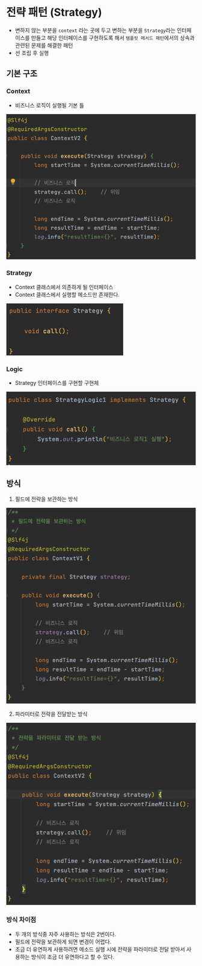 # 전략 패턴 (Strategy)
* 변하지 않는 부분을 ```context``` 라는 곳에 두고 변하는 부분을 ```Strategy```라는 인터페이스를 만들고 해당 인터페이스를 구현하도록 해서 ```템플릿 메서드 패턴```에서의 상속과 관련된 문제를 해결한 패턴
* 선 조립 후 실행

## 기본 구조
### Context
* 비즈니스 로직이 실행될 기본 틀

![img.png](img.png)

### Strategy
* Context 클래스에서 의존하게 될 인터페이스
* Context 클래스에서 실행할 메소드만 존재한다.

![img_1.png](img_1.png)

### Logic
* Strategy 인터페이스를 구현할 구현체

![img_2.png](img_2.png)

## 방식
1. 필드에 전략을 보관하는 방식
   
![img_3.png](img_3.png)
   
2. 파라미터로 전략을 전달받는 방식

![img_4.png](img_4.png)

### 방식 차이점
* 두 개의 방식중 자주 사용하는 방식은 2번이다. 
* 필드에 전략을 보관하게 되면 변경이 어렵다. 
* 조금 더 유연하게 사용하려면 메소드 실행 시에 전략을 파라미터로 전달 받아서 사용하는 방식이 조금 더 유연하다고 할 수 있다.